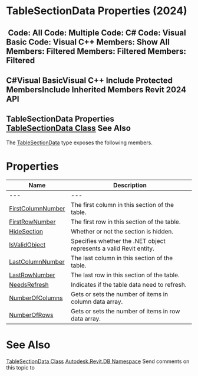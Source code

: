 # TableSectionData Properties (2024)

﻿
 Code: All Code: Multiple Code: C# Code: Visual Basic Code: Visual C++  Members: Show All Members: Filtered Members: Filtered Members: Filtered   
---  
C#Visual BasicVisual C++
Include Protected MembersInclude Inherited Members
Revit 2024 API  
---  
TableSectionData Properties  
[TableSectionData Class](a0e6f821-5f53-1eb0-eba1-16554b3c0dc8.md "TableSectionData Class") See Also  
---  
The [TableSectionData](a0e6f821-5f53-1eb0-eba1-16554b3c0dc8.md "TableSectionData Class") type exposes the following members.
# Properties
| Name | Description |
| --- | --- |
| --- | --- | --- |
| [FirstColumnNumber](58f3286a-7469-f7ea-c868-f440acfac056.md "FirstColumnNumber Property") | The first column in this section of the table. |
| [FirstRowNumber](7440bbb6-c7d3-efb2-c509-32f8a0bd518a.md "FirstRowNumber Property") | The first row in this section of the table. |
| [HideSection](f10cba89-4a11-3db5-6d20-f6fb8868c6e3.md "HideSection Property") | Whether or not the section is hidden. |
| [IsValidObject](fdc63712-7bbe-086e-55f1-2ad3d8a85e32.md "IsValidObject Property") | Specifies whether the .NET object represents a valid Revit entity. |
| [LastColumnNumber](bf22ab73-4df3-f90c-302a-0f8858b80077.md "LastColumnNumber Property") | The last column in this section of the table. |
| [LastRowNumber](e6c7566f-a7ea-31d7-0117-0842cdf04207.md "LastRowNumber Property") | The last row in this section of the table. |
| [NeedsRefresh](b783bf48-150f-57e5-5c51-60b95aa23948.md "NeedsRefresh Property") | Indicates if the table data need to refresh. |
| [NumberOfColumns](e0f2e8a7-6992-d7a6-bbe9-a1ac5d678e1a.md "NumberOfColumns Property") | Gets or sets the number of items in column data array. |
| [NumberOfRows](9f375c42-8018-a7ad-4d43-7c7c6cb1476b.md "NumberOfRows Property") | Gets or sets the number of items in row data array. |

# See Also
[TableSectionData Class](a0e6f821-5f53-1eb0-eba1-16554b3c0dc8.md "TableSectionData Class")
[Autodesk.Revit.DB Namespace](87546ba7-461b-c646-cbb1-2cb8f5bff8b2.md "Autodesk.Revit.DB Namespace")
Send comments on this topic to 
